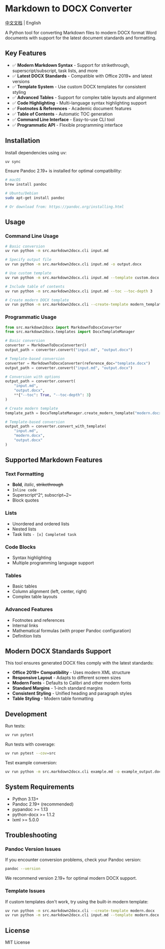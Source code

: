 # Markdown to DOCX Converter

[中文文档](README_zh.md) | English

A Python tool for converting Markdown files to modern DOCX format Word documents with support for the latest document standards and formatting.

## Key Features

- ✅ **Modern Markdown Syntax** - Support for strikethrough, superscript/subscript, task lists, and more
- ✅ **Latest DOCX Standards** - Compatible with Office 2019+ and latest versions
- ✅ **Template System** - Use custom DOCX templates for consistent styling
- ✅ **Advanced Tables** - Support for complex table layouts and alignment
- ✅ **Code Highlighting** - Multi-language syntax highlighting support
- ✅ **Footnotes & References** - Academic document features
- ✅ **Table of Contents** - Automatic TOC generation
- ✅ **Command Line Interface** - Easy-to-use CLI tool
- ✅ **Programmatic API** - Flexible programming interface

## Installation

Install dependencies using uv:

```bash
uv sync
```

Ensure Pandoc 2.19+ is installed for optimal compatibility:

```bash
# macOS
brew install pandoc

# Ubuntu/Debian
sudo apt-get install pandoc

# Or download from: https://pandoc.org/installing.html
```

## Usage

### Command Line Usage

```bash
# Basic conversion
uv run python -m src.markdown2docx.cli input.md

# Specify output file
uv run python -m src.markdown2docx.cli input.md -o output.docx

# Use custom template
uv run python -m src.markdown2docx.cli input.md --template custom.docx

# Include table of contents
uv run python -m src.markdown2docx.cli input.md --toc --toc-depth 3

# Create modern DOCX template
uv run python -m src.markdown2docx.cli --create-template modern_template.docx
```

### Programmatic Usage

```python
from src.markdown2docx import MarkdownToDocxConverter
from src.markdown2docx.templates import DocxTemplateManager

# Basic conversion
converter = MarkdownToDocxConverter()
output_path = converter.convert("input.md", "output.docx")

# Template-based conversion
converter = MarkdownToDocxConverter(reference_doc="template.docx")
output_path = converter.convert("input.md", "output.docx")

# Conversion with options
output_path = converter.convert(
    "input.md", 
    "output.docx",
    **{"--toc": True, "--toc-depth": 3}
)

# Create modern template
template_path = DocxTemplateManager.create_modern_template("modern.docx")

# Template-based conversion
output_path = converter.convert_with_template(
    "input.md", 
    "modern.docx", 
    "output.docx"
)
```

## Supported Markdown Features

### Text Formatting
- **Bold**, *italic*, ~~strikethrough~~
- `Inline code`
- Superscript^2^, subscript~2~
- Block quotes

### Lists
- Unordered and ordered lists
- Nested lists
- Task lists `- [x] Completed task`

### Code Blocks
- Syntax highlighting
- Multiple programming language support

### Tables
- Basic tables
- Column alignment (left, center, right)
- Complex table layouts

### Advanced Features
- Footnotes and references
- Internal links
- Mathematical formulas (with proper Pandoc configuration)
- Definition lists

## Modern DOCX Standards Support

This tool ensures generated DOCX files comply with the latest standards:

- **Office 2019+ Compatibility** - Uses modern XML structure
- **Responsive Layout** - Adapts to different screen sizes
- **Modern Fonts** - Defaults to Calibri and other modern fonts
- **Standard Margins** - 1-inch standard margins
- **Consistent Styling** - Unified heading and paragraph styles
- **Table Styling** - Modern table formatting

## Development

Run tests:

```bash
uv run pytest
```

Run tests with coverage:

```bash
uv run pytest --cov=src
```

Test example conversion:

```bash
uv run python -m src.markdown2docx.cli example.md -o example_output.docx
```

## System Requirements

- Python 3.13+
- Pandoc 2.19+ (recommended)
- pypandoc >= 1.13
- python-docx >= 1.1.2
- lxml >= 5.0.0

## Troubleshooting

### Pandoc Version Issues
If you encounter conversion problems, check your Pandoc version:

```bash
pandoc --version
```

We recommend version 2.19+ for optimal modern DOCX support.

### Template Issues
If custom templates don't work, try using the built-in modern template:

```bash
uv run python -m src.markdown2docx.cli --create-template modern.docx
uv run python -m src.markdown2docx.cli input.md --template modern.docx
```

## License

MIT License